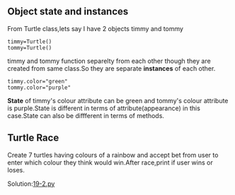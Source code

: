 ## Object state and instances

From Turtle class,lets say I have 2 objects timmy and tommy

    timmy=Turtle()
    tommy=Turtle()

timmy and tommy function separelty from each other though they are created from same class.So they are separate **instances** of each other.

    timmy.color="green"
    tommy.color="purple"

**State** of timmy's colour attribute can be green and tommy's colour attribute is purple.State is different in terms of attribute(appearance) in this case.State can also be diffferent in terms of methods.

## Turtle Race

Create 7 turtles having colours of a rainbow and accept bet from user to enter which colour they think would win.After race,print if user wins or loses.

Solution:[19-2.py](https://github.com/priyanka-111-droid/100daysofcode/blob/main/Day019/19-2/19-2.py)


